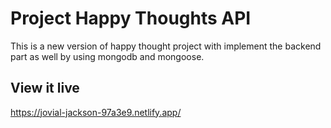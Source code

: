 # Project Happy Thoughts API

This is a new version of happy thought project with implement the backend part as well by using mongodb and mongoose.

## View it live

https://jovial-jackson-97a3e9.netlify.app/
